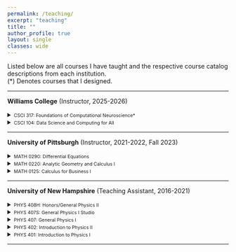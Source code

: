 ```yaml
---
permalink: /teaching/
excerpt: "teaching"
title: ""
author_profile: true
layout: single
classes: wide
---
```


Listed below are all courses I have taught and the respective course catalog descriptions from each institution.
<br>
(*) Denotes courses that I designed.

***

<b>Williams College</b> (Instructor, 2025-2026)

<details><summary><span style="font-size:0.75em;">CSCI 317: Foundations of Computational Neuroscience*</span></summary>
<span style="font-size:0.75em;">
How does the brain process information? Despite the continuous scientific pursuits to understand the brain, many questions about brain function remain unanswered. In this course, we take an interdisciplinary, hands-on approach to understanding the brain, focusing on how neural systems encode, transmit, and decode information. Students will learn foundational techniques in computational neuroscience as it pertains to simulating neuronal dynamics with canonical models such as the integrate-and-fire, Hodgkin-Huxley, and Wilson-Cowan equations, performing statistical analysis of neurological data, and examining biological neural networks and their parallels to artificial intelligence.</span>
</details>

<details><summary><span style="font-size:0.75em;">CSCI 104: Data Science and Computing for All</span></summary>
<span style="font-size:0.75em;">
Many of the world’s greatest discoveries and most consequential decisions are enabled or informed by the analysis of data from a myriad of sources. Indeed, the ability to wrangle, visualize, and draw conclusions from data is now a critical tool in the sciences, business, medicine, politics, other academic disciplines, and society as a whole. This course lays the foundations for quantifying relationships in data by exploring complementary computational, statistical, and visualization concepts. These concepts will be reinforced by lab experiences designed to teach programming and statistics skills while analyzing real-world data sets. This course will also examine the broader context and social issues surrounding data analysis, including privacy and ethics.
</span>
</details>

***

<b>University of Pittsburgh</b> (Instructor, 2021-2022, Fall 2023)


<details><summary><span style="font-size:0.75em;">MATH 0290: Differential Equations</span></summary>
<span style="font-size:0.75em;">
This course presents an introduction to the theory of differential equations from an applied perspective. Topics include linear and nonlinear ordinary differential equations, Laplace transform, and introduction to partial differential equations.</span>
</details>

<details><summary><span style="font-size:0.75em;">MATH 0220: Analytic Geometry and Calculus I</span></summary>
<span style="font-size:0.75em;">
This is the first of a sequence of three basic calculus courses. It covers the derivative and integral of functions of one variable and their applications.
</span>
</details>

<details><summary><span style="font-size:0.75em;">MATH 0125: Calculus for Business I</span></summary>
<span style="font-size:0.75em;">
This is the first half of a two course sequence (0125-0126). It will cover concepts such as limits, continuity, differentiation and integration. Maximization and minimization of functions will also be covered, with emphasis placed on applications in the social sciences, especially business and economics.
</span>
</details>

***

<b>University of New Hampshire</b> (Teaching Assistant, 2016-2021)


<details><summary><span style="font-size:0.75em;">PHYS 408H: Honors/General Physics II</span></summary>
<span style="font-size:0.75em;">
Introductory course emphasizing waves, sound, heat, electricity and magnetism. Recommended for students specializing in science and engineering. The honors version covers the same material as the traditional lecture course, but with three two-hour classes per week, most of which is spent working on activities in groups (rather than lecture). Students in the Honors section must be co-enrolled in MATH 426H so that strong connections can be made between math and physics. 408H students work in groups in every class meeting. Students in this version do not register for a recitation or lab, since these activities are integrated into the regular class meetings. Lab.
</span>
</details>


<details><summary><span style="font-size:0.75em;">PHYS 407S: General Physics I Studio</span></summary>
<span style="font-size:0.75em;">
Introductory course emphasizing motion, forces, energy, momentum, rotation, and oscillations. Recommended for the student specializing in science and engineering. The Studio version covers the same material as the traditional lecture course, but with three two-hour classes per week, most of which is spent working on activities in groups (rather than lecture). Students in this version do not register for a recitation or lab since these activities are integrated into the regular class meetings. Prereq: thorough knowledge of algebra, geometry, and trigonometry. Lab.
</span>
</details>

<details><summary><span style="font-size:0.75em;">PHYS 407: General Physics I</span></summary>
<span style="font-size:0.75em;">
Introductory course emphasizing motion, forces, energy, momentum, rotation, and oscillations. Recommended for the student specializing in science and engineering. This version is the traditional format with three lectures, one recitation (problem solving section), and one lab each week. Students in this version must also register for a particular recitation and lab. Prereq: thorough knowledge of algebra, geometry, and trigonometry. Lab.
</span>
</details>

<details><summary><span style="font-size:0.75em;">PHYS 402: Introduction to Physics II</span></summary>
<span style="font-size:0.75em;">
Broad survey of classical and modern physics. Designed to enable students to appreciate the role of physics in today's society and technology. Emphasizes the fundamental laws of nature on which all science is based, with some examples of interest to biologists. Knowledge of high school algebra, geometry, and trigonometry essential. Lab.
</span>
</details>

<details><summary><span style="font-size:0.75em;">PHYS 401: Introduction to Physics I</span></summary>
<span style="font-size:0.75em;">
Broad survey of classical and modern physics. Designed to enable students to appreciate the role of physics in today's society and technology. Emphasizes the fundamental laws of nature on which all science is based, with some examples of interest to biologists. Knowledge of high school algebra, geometry, and trigonometry essential. Lab.</span>
</details>


***
